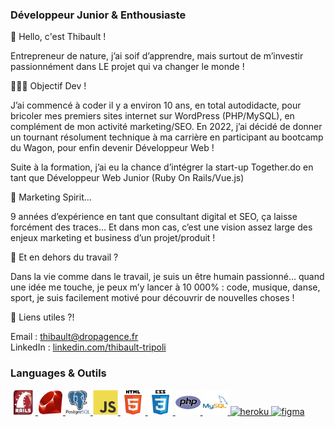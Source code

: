 <h3 align="left">Développeur Junior & Enthousiaste</h3>

👋 Hello, c'est Thibault !

Entrepreneur de nature, j’ai soif d’apprendre, mais surtout de m’investir passionnément dans LE projet qui va changer le monde !

🧑🏻‍💻 Objectif Dev !

J’ai commencé à coder il y a environ 10 ans, en total autodidacte, pour bricoler mes premiers sites internet sur WordPress (PHP/MySQL), en complément de mon activité marketing/SEO. En 2022, j’ai décidé de donner un tournant résolument technique à ma carrière en participant au bootcamp du Wagon, pour enfin devenir Développeur Web !

Suite à la formation, j’ai eu la chance d’intégrer la start-up Together.do en tant que Développeur Web Junior (Ruby On Rails/Vue.js)

🚀 Marketing Spirit…

9 années d’expérience en tant que consultant digital et SEO, ça laisse forcément des traces… Et dans mon cas, c’est une vision assez large des enjeux marketing et business d’un projet/produit ! 

🤩 Et en dehors du travail ?

Dans la vie comme dans le travail, je suis un être humain passionné… quand une idée me touche, je peux m’y lancer à 10 000% : code, musique, danse, sport, je suis facilement motivé pour découvrir de nouvelles choses !

🔗 Liens utiles ?!

Email : <a href="mailto:thibault@dropagence.fr">thibault@dropagence.fr</a><br>
LinkedIn : <a href="https://www.linkedin.com/in/thibault-tripoli" target="_blank">linkedin.com/thibault-tripoli</a><br>

<h3 align="left">Languages & Outils</h3>
<p align="left">
<a href="https://rubyonrails.org" target="_blank" rel="noreferrer"> <img src="https://raw.githubusercontent.com/devicons/devicon/master/icons/rails/rails-original-wordmark.svg" alt="rails" width="40" height="40"/> </a> 
<a href="https://www.ruby-lang.org/en/" target="_blank" rel="noreferrer"> <img src="https://raw.githubusercontent.com/devicons/devicon/master/icons/ruby/ruby-original.svg" alt="ruby" width="40" height="40"/> </a> 
<a href="https://www.postgresql.org" target="_blank" rel="noreferrer"> <img src="https://raw.githubusercontent.com/devicons/devicon/master/icons/postgresql/postgresql-original-wordmark.svg" alt="postgresql" width="40" height="40"/> </a> 
<a href="https://developer.mozilla.org/en-US/docs/Web/JavaScript" target="_blank" rel="noreferrer"> <img src="https://raw.githubusercontent.com/devicons/devicon/master/icons/javascript/javascript-original.svg" alt="javascript" width="40" height="40"/> </a>
<a href="https://www.w3.org/html/" target="_blank" rel="noreferrer"> <img src="https://raw.githubusercontent.com/devicons/devicon/master/icons/html5/html5-original-wordmark.svg" alt="html5" width="40" height="40"/> </a> 
<a href="https://www.w3schools.com/css/" target="_blank" rel="noreferrer"><img src="https://raw.githubusercontent.com/devicons/devicon/master/icons/css3/css3-original-wordmark.svg" alt="css3" width="40" height="40"/> </a> 
<a href="https://www.php.net" target="_blank" rel="noreferrer"> <img src="https://raw.githubusercontent.com/devicons/devicon/master/icons/php/php-original.svg" alt="php" width="40" height="40"/> </a> 
<a href="https://www.mysql.com/" target="_blank" rel="noreferrer"> <img src="https://raw.githubusercontent.com/devicons/devicon/master/icons/mysql/mysql-original-wordmark.svg" alt="mysql" width="40" height="40"/> </a> 
<a href="https://heroku.com" target="_blank" rel="noreferrer"> <img src="https://www.vectorlogo.zone/logos/heroku/heroku-icon.svg" alt="heroku" width="40" height="40"/> </a> 
<a href="https://www.figma.com/" target="_blank" rel="noreferrer"> <img src="https://www.vectorlogo.zone/logos/figma/figma-icon.svg" alt="figma" width="40" height="40"/> </a> 
</p>

